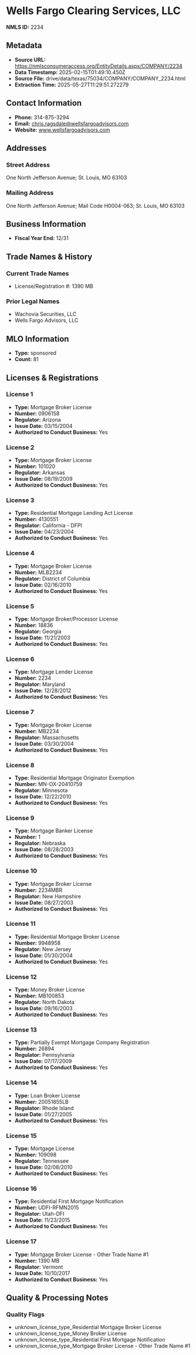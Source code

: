 # Wells Fargo Clearing Services, LLC

**NMLS ID:** 2234

## Metadata
- **Source URL:** https://nmlsconsumeraccess.org/EntityDetails.aspx/COMPANY/2234
- **Data Timestamp:** 2025-02-15T01:49:10.450Z
- **Source File:** drive/data/texas/75034/COMPANY/COMPANY_2234.html
- **Extraction Time:** 2025-05-27T11:29:51.272279

## Contact Information
- **Phone:** 314-875-3294
- **Email:** chris.ragsdale@wellsfargoadvisors.com
- **Website:** www.wellsfargoadvisors.com

## Addresses
### Street Address
One North Jefferson Avenue; St. Louis, MO 63103

### Mailing Address
One North Jefferson Avenue; Mail Code H0004-063; St. Louis, MO 63103

## Business Information
- **Fiscal Year End:** 12/31

## Trade Names & History
### Current Trade Names
- License/Registration #: 1390 MB

### Prior Legal Names
- Wachovia Securities, LLC
- Wells Fargo Advisors, LLC

## MLO Information
- **Type:** sponsored
- **Count:** 81

## Licenses & Registrations

### License 1
- **Type:** Mortgage Broker License
- **Number:** 0906158
- **Regulator:** Arizona
- **Issue Date:** 03/15/2004
- **Authorized to Conduct Business:** Yes

### License 2
- **Type:** Mortgage Broker License
- **Number:** 101020
- **Regulator:** Arkansas
- **Issue Date:** 08/19/2009
- **Authorized to Conduct Business:** Yes

### License 3
- **Type:** Residential Mortgage Lending Act License
- **Number:** 4130551
- **Regulator:** California - DFPI
- **Issue Date:** 04/23/2004
- **Authorized to Conduct Business:** Yes

### License 4
- **Type:** Mortgage Broker License
- **Number:** MLB2234
- **Regulator:** District of Columbia
- **Issue Date:** 02/16/2010
- **Authorized to Conduct Business:** Yes

### License 5
- **Type:** Mortgage Broker/Processor License
- **Number:** 18836
- **Regulator:** Georgia
- **Issue Date:** 11/21/2003
- **Authorized to Conduct Business:** Yes

### License 6
- **Type:** Mortgage Lender License
- **Number:** 2234
- **Regulator:** Maryland
- **Issue Date:** 12/28/2012
- **Authorized to Conduct Business:** Yes

### License 7
- **Type:** Mortgage Broker License
- **Number:** MB2234
- **Regulator:** Massachusetts
- **Issue Date:** 03/30/2004
- **Authorized to Conduct Business:** Yes

### License 8
- **Type:** Residential Mortgage Originator Exemption
- **Number:** MN-OX-20410759
- **Regulator:** Minnesota
- **Issue Date:** 12/22/2010
- **Authorized to Conduct Business:** Yes

### License 9
- **Type:** Mortgage Banker License
- **Number:** 1
- **Regulator:** Nebraska
- **Issue Date:** 08/28/2003
- **Authorized to Conduct Business:** Yes

### License 10
- **Type:** Mortgage Broker License
- **Number:** 2234MBR
- **Regulator:** New Hampshire
- **Issue Date:** 08/27/2003
- **Authorized to Conduct Business:** Yes

### License 11
- **Type:** Residential Mortgage Broker License
- **Number:** 9948958
- **Regulator:** New Jersey
- **Issue Date:** 01/30/2004
- **Authorized to Conduct Business:** Yes

### License 12
- **Type:** Money Broker License
- **Number:** MB100853
- **Regulator:** North Dakota
- **Issue Date:** 09/16/2003
- **Authorized to Conduct Business:** Yes

### License 13
- **Type:** Partially Exempt Mortgage Company Registration
- **Number:** 26894
- **Regulator:** Pennsylvania
- **Issue Date:** 07/17/2009
- **Authorized to Conduct Business:** Yes

### License 14
- **Type:** Loan Broker License
- **Number:** 20051855LB
- **Regulator:** Rhode Island
- **Issue Date:** 01/27/2005
- **Authorized to Conduct Business:** Yes

### License 15
- **Type:** Mortgage License
- **Number:** 109098
- **Regulator:** Tennessee
- **Issue Date:** 02/08/2010
- **Authorized to Conduct Business:** Yes

### License 16
- **Type:** Residential First Mortgage Notification
- **Number:** UDFI-RFMN2015
- **Regulator:** Utah-DFI
- **Issue Date:** 11/23/2015
- **Authorized to Conduct Business:** Yes

### License 17
- **Type:** Mortgage Broker License - Other Trade Name #1
- **Number:** 1390 MB
- **Regulator:** Vermont
- **Issue Date:** 10/10/2017
- **Authorized to Conduct Business:** Yes

## Quality & Processing Notes
### Quality Flags
- unknown_license_type_Residential Mortgage Broker License
- unknown_license_type_Money Broker License
- unknown_license_type_Residential First Mortgage Notification
- unknown_license_type_Mortgage Broker License - Other Trade Name #1
